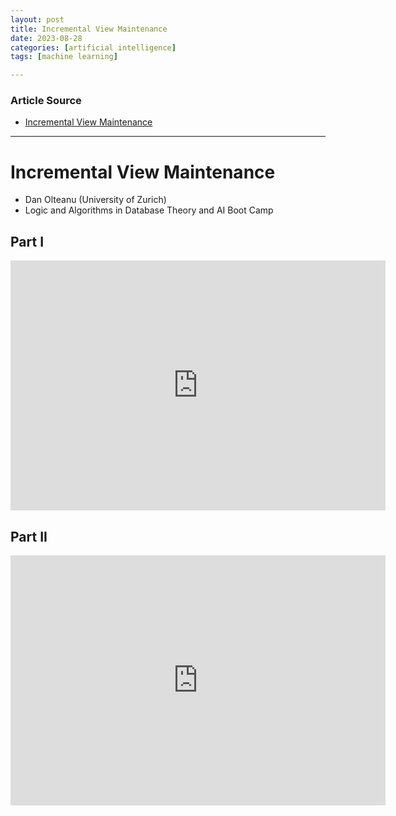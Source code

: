 ```yaml
---
layout: post
title: Incremental View Maintenance
date: 2023-08-28
categories: [artificial intelligence]
tags: [machine learning]

---
```


### Article Source

* [Incremental View Maintenance](https://www.youtube.com/watch?v=lNioyDSEYyw)

---

# Incremental View Maintenance

* Dan Olteanu (University of Zurich)
* Logic and Algorithms in Database Theory and AI Boot Camp


## Part I

<iframe width="600" height="400" src="https://www.youtube.com/embed/lNioyDSEYyw?si=VFChMB5zg8HizOpf" title="YouTube video player" frameborder="0" allow="accelerometer; autoplay; clipboard-write; encrypted-media; gyroscope; picture-in-picture; web-share" allowfullscreen></iframe>


## Part II

<iframe width="600" height="400" src="https://www.youtube.com/embed/LD-KAKZWtVg?si=PIvujxaG4m4qA2h6" title="YouTube video player" frameborder="0" allow="accelerometer; autoplay; clipboard-write; encrypted-media; gyroscope; picture-in-picture; web-share" allowfullscreen></iframe>